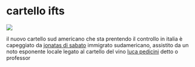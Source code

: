 # cartello ifts
![](https://user-images.githubusercontent.com/107934273/174817006-893f2fec-1fd3-4d94-b4b2-b70369f5f7f7.jpg)

il nuovo cartello sud americano che sta prentendo il controllo in italia è capeggiato da [jonatas di sabato](https://www.facebook.com/jonatasdisabato) immigrato sudamericano,
assistito da un noto esponente locale legato al cartello del vino [luca pedicini](https://www.facebook.com/luca.pedicini) detto o professor 
